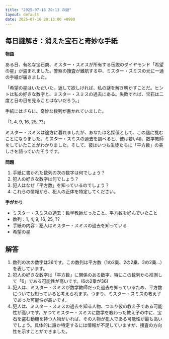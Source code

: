 ```yaml
---
title: "2025-07-16 20:13 の謎"
layout: default
date: 2025-07-16 20:13:00 +0900
---
```

## 毎日謎解き：消えた宝石と奇妙な手紙

**物語**

ある日、有名な宝石商、ミスター・スミスが所有する伝説のダイヤモンド「希望の星」が盗まれました。警察の捜査が難航する中、ミスター・スミスの元に一通の手紙が届きました。

「希望の星はいただいた。返して欲しければ、私の謎を解き明かすことだ。ヒントは私の好きな数字と、ミスター・スミスの過去にある。失敗すれば、宝石は二度と日の目を見ることはないだろう。」

手紙にはさらに、奇妙な数列が書かれていました。

「1, 4, 9, 16, 25, ??」

ミスター・スミスは途方に暮れましたが、あなたは名探偵として、この謎に挑むことになりました。ミスター・スミスの過去を調べると、彼は若い頃、数学教師をしていたことがわかりました。そして、彼はいつも生徒たちに「平方数」の美しさを語っていたそうです。

**問題**

1.  手紙に書かれた数列の次の数字は何でしょう？
2.  犯人の好きな数字は何でしょう？
3.  犯人はなぜ「平方数」を知っているのでしょう？
4.  これらの情報から、犯人の正体を特定してください。

**手がかり**

*   ミスター・スミスの過去：数学教師だったこと、平方数を好んでいたこと
*   数列：1, 4, 9, 16, 25, ??
*   手紙の内容：犯人はミスター・スミスの過去を知っている
*   希望の星

## 解答

1.  数列の次の数字は36です。この数列は平方数（1の2乗、2の2乗、3の2乗…）を表しています。
2.  犯人の好きな数字は「平方数」に関係のある数字、特にこの数列から推測して「6」である可能性が高いです。(6の2乗が36)
3.  犯人は、ミスター・スミスが数学教師だった過去を知っているため、平方数についても知っていると考えられます。つまり、ミスター・スミスの教え子であった可能性が高いです。
4.  犯人は、ミスター・スミスの過去を知る人物、つまり彼の教え子である可能性が高いです。かつてミスター・スミスに数学を教わった教え子の中に、宝石を盗む動機を持つ人物がいれば、その人物が犯人である可能性が最も高いでしょう。具体的に誰か特定するには情報が不足していますが、捜査の方向性を示すことができました。
